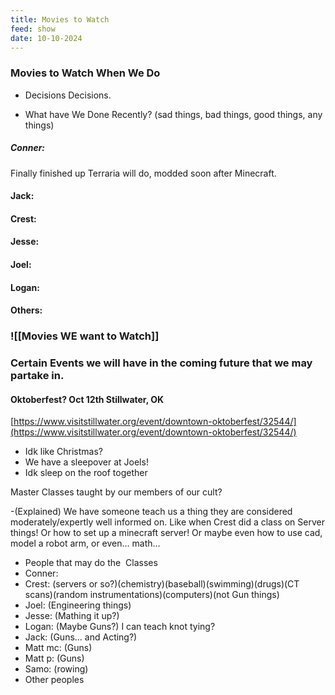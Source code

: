 ```yaml
---
title: Movies to Watch
feed: show
date: 10-10-2024
---
```



### Movies to Watch When We Do

  

- Decisions Decisions. 

- What have We Done Recently? (sad things, bad things, good things, any things)


##### Conner: 
Finally finished up Terraria will do, modded soon after Minecraft.
#### Jack: 
#### Crest: 
#### Jesse: 
#### Joel: 
#### Logan: 
#### Others: 
###  ![[Movies WE want to Watch]]
### Certain Events we will have in the coming future that we may partake in.
#### Oktoberfest? Oct 12th Stillwater, OK
[https://www.visitstillwater.org/event/downtown-oktoberfest/32544/](https://www.visitstillwater.org/event/downtown-oktoberfest/32544/)

- Idk like Christmas?
- We have a sleepover at Joels!
- Idk sleep on the roof together

Master Classes taught by our members of our cult?

-(Explained) We have someone teach us a thing they are considered moderately/expertly well informed on. Like when Crest did a class on Server things! Or how to set up a minecraft server! Or maybe even how to use cad, model a robot arm, or even… math…

- People that may do the  Classes
- Conner: 
- Crest: (servers or so?)(chemistry)(baseball)(swimming)(drugs)(CT scans)(random instrumentations)(computers)(not Gun things)
- Joel: (Engineering things)  
- Jesse: (Mathing it up?)
- Logan: (Maybe Guns?) I can teach knot tying? 
- Jack: (Guns... and Acting?)
- Matt mc: (Guns)
- Matt p: (Guns)  
- Samo: (rowing)  
- Other peoples